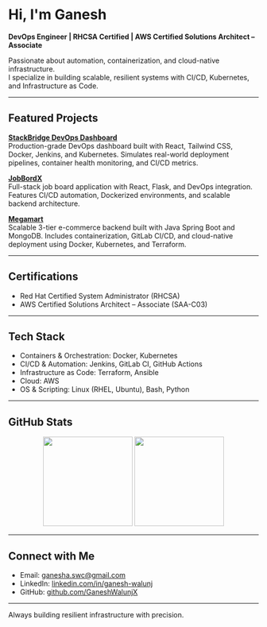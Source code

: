 # Hi, I'm Ganesh  
**DevOps Engineer | RHCSA Certified | AWS Certified Solutions Architect – Associate**

Passionate about automation, containerization, and cloud-native infrastructure.  
I specialize in building scalable, resilient systems with CI/CD, Kubernetes, and Infrastructure as Code.  

---

## Featured Projects  

[**StackBridge DevOps Dashboard**](https://github.com/GaneshWalunjX/stackbridge-devops-dashboard)  
Production-grade DevOps dashboard built with React, Tailwind CSS, Docker, Jenkins, and Kubernetes. Simulates real-world deployment pipelines, container health monitoring, and CI/CD metrics.  

[**JobBordX**](https://github.com/GaneshWalunjX/JobBordX)  
Full-stack job board application with React, Flask, and DevOps integration. Features CI/CD automation, Dockerized environments, and scalable backend architecture.  

[**Megamart**](https://github.com/GaneshWalunjX/megamart-enterprise-backend)  
Scalable 3-tier e-commerce backend built with Java Spring Boot and MongoDB. Includes containerization, GitLab CI/CD, and cloud-native deployment using Docker, Kubernetes, and Terraform.  

---

## Certifications  
- Red Hat Certified System Administrator (RHCSA)  
- AWS Certified Solutions Architect – Associate (SAA-C03)  

---

## Tech Stack  
- Containers & Orchestration: Docker, Kubernetes  
- CI/CD & Automation: Jenkins, GitLab CI, GitHub Actions  
- Infrastructure as Code: Terraform, Ansible  
- Cloud: AWS  
- OS & Scripting: Linux (RHEL, Ubuntu), Bash, Python  

---

## GitHub Stats  

<div align="center">
  <img src="https://github-readme-stats.vercel.app/api?username=GaneshWalunjX&show_icons=true&theme=tokyonight" height="180em"/>
  <img src="https://streak-stats.demolab.com?user=GaneshWalunjX&theme=tokyonight" height="180em"/>
</div>
  

---

## Connect with Me  
- Email: ganesha.swc@gmail.com  
- LinkedIn: [linkedin.com/in/ganesh-walunj](https://www.linkedin.com/in/ganesh-walunj)  
- GitHub: [github.com/GaneshWalunjX](https://github.com/GaneshWalunjX)  

---
Always building resilient infrastructure with precision.
